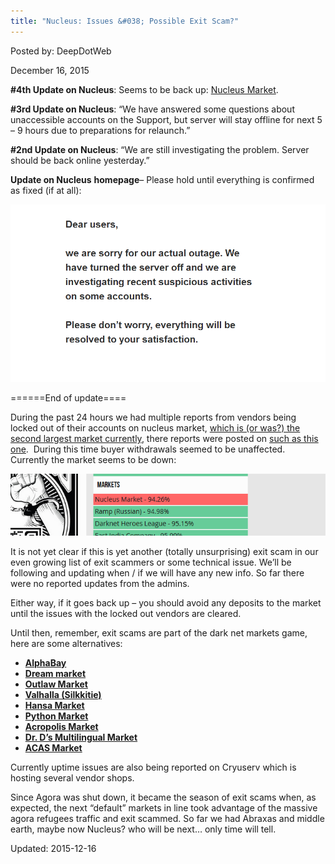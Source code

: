 ```yaml
---
title: "Nucleus: Issues &#038; Possible Exit Scam?"
---
```


Posted by: DeepDotWeb 

<span>December 16, 2015</span>


<p><strong>#4th Update on Nucleus</strong>: Seems to be back up: <a href="#">Nucleus Market</a>.</p>
<p><strong>#3rd Update on Nucleus</strong>: &#8220;We have answered some questions about unaccessible accounts on the Support, but server will stay offline for next 5 &#8211; 9 hours due to preparations for relaunch.&#8221;</p>
<p><strong>#2nd Update on <strong>Nucleus</strong></strong>: &#8220;We are still investigating the problem. Server should be back online yesterday.&#8221;</p>
<p><strong>Update on Nucleus</strong> <strong>homepage</strong>&#8211; Please hold until everything is confirmed as fixed (if at all):</p>
<img src="imgs/2015/12/nucleus.png">
<p>======End of update====</p>
<p>During the past 24 hours we had multiple reports from vendors being locked out of their accounts on nucleus market, <a href="/2015/11/16/solved-these-are-the-most-popular-dark-net-markets/">which is (or was?) the second largest market currently</a>, there reports were posted on <a href="#">such as this one</a>.  During this time buyer withdrawals seemed to be unaffected. Currently the market seems to be down:</p>
<img src="imgs/2015/12/nuc.png">
<p>It is not yet clear if this is yet another (totally unsurprising) exit scam in our even growing list of exit scammers or some technical issue. We&#8217;ll be following and updating when / if we will have any new info. So far there were no reported updates from the admins.</p>
<p>Either way, if it goes back up &#8211; you should avoid any deposits to the market until the issues with the locked out vendors are cleared.</p>
<p>Until then, remember, exit scams are part of the dark net markets game, here are some alternatives:</p>
<ul>
<li class="ok"><strong><a href="#">AlphaBay</a></strong></li>
<li class="ok"><strong><a href="#">Dream market </a></strong></li>
<li class="ok"><strong><a href="#"> Outlaw Market</a></strong></li>
<li class="ok"><strong><a href="#">Valhalla (Silkkitie)</a></strong></li>
<li class="ok"><strong><a href="#">Hansa Market</a></strong></li>
<li class="ok"><strong><a href="#">Python Market</a></strong></li>
<li class="ok"><strong><a href="#">Acropolis Market</a></strong></li>
<li class="ok"><strong><a href="#">Dr. D&#8217;s Multilingual Market </a></strong></li>
<li class="ok"><strong><a href="#">ACAS Market</a></strong></li>
</ul>
<p>Currently uptime issues are also being reported on Cryuserv which is hosting several vendor shops.</p>
<p>Since Agora was shut down, it became the season of exit scams when, as expected, the next &#8220;default&#8221; markets in line took advantage of the massive agora refugees traffic and exit scammed. So far we had Abraxas and middle earth, maybe now Nucleus? who will be next&#8230; only time will tell.</p>

Updated: 2015-12-16

